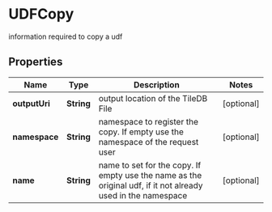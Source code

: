 

# UDFCopy

information required to copy a udf

## Properties

| Name | Type | Description | Notes |
|------------ | ------------- | ------------- | -------------|
|**outputUri** | **String** | output location of the TileDB File |  [optional] |
|**namespace** | **String** | namespace to register the copy. If empty use the namespace of the request user |  [optional] |
|**name** | **String** | name to set for the copy. If empty use the name as the original udf, if it not already used in the namespace |  [optional] |



